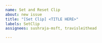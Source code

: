 ```yaml
---
name: Set and Reset Clip
about: new issue
title: "[Set Clip] <TITLE HERE>"
labels: SetClip
assignees: sushraja-msft, travisleithead

---
```



